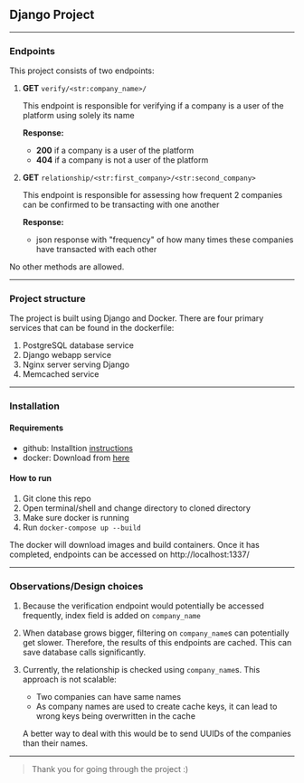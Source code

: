## Django Project

---

### Endpoints

This project consists of two endpoints:

1. **GET** `verify/<str:company_name>/`
  
   This endpoint is responsible for verifying if a company is a user of the platform using solely its name

   **Response:**
   
   - **200** if a company is a user of the platform
   - **404** if a company is not a user of the platform

2. **GET** `relationship/<str:first_company>/<str:second_company>`

   This endpoint is responsible for assessing how frequent 2 companies can be confirmed to be transacting with one another

   **Response:**
   
   - json response with "frequency" of how many times these companies have transacted with each other

No other methods are allowed.

---

### Project structure

The project is built using Django and Docker. There are four primary services that can be found in the dockerfile:

1. PostgreSQL database service
2. Django webapp service
3. Nginx server serving Django
4. Memcached service

---

### Installation 

#### Requirements
- github: Installtion [instructions](https://github.com/git-guides/install-git)
- docker: Download from [here](https://docs.docker.com/get-docker/)


#### How to run
1. Git clone this repo
2. Open terminal/shell and change directory to cloned directory
3. Make sure docker is running
4. Run `docker-compose up --build`

The docker will download images and build containers. Once it has completed, endpoints can be accessed on http://localhost:1337/

---

### Observations/Design choices

1. Because the verification endpoint would potentially be accessed frequently, index field is added on `company_name`
2. When database grows bigger, filtering on `company_name`s can potentially get slower. Therefore, the results of this endpoints are cached. This can save database calls significantly.
3. Currently, the relationship is checked using `company_name`s. This approach is not scalable:
  
   - Two companies can have same names
   - As company names are used to create cache keys, it can lead to wrong keys being overwritten in the cache
   
   A better way to deal with this would be to send UUIDs of the companies than their names.

---

> Thank you for going through the project :)